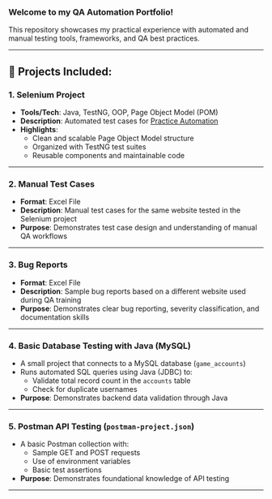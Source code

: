 ### Welcome to my QA Automation Portfolio!  
This repository showcases my practical experience with automated and manual testing tools, frameworks, and QA best practices.

---

## 📁 Projects Included:

### 1. **Selenium Project**
- **Tools/Tech**: Java, TestNG, OOP, Page Object Model (POM)
- **Description**: Automated test cases for [Practice Automation](https://practice-automation.com/)
- **Highlights**:
  - Clean and scalable Page Object Model structure
  - Organized with TestNG test suites
  - Reusable components and maintainable code

---

### 2. **Manual Test Cases**
- **Format**: Excel File
- **Description**: Manual test cases for the same website tested in the Selenium project
- **Purpose**: Demonstrates test case design and understanding of manual QA workflows

---

### 3. **Bug Reports**
- **Format**: Excel File
- **Description**: Sample bug reports based on a different website used during QA training
- **Purpose**: Demonstrates clear bug reporting, severity classification, and documentation skills

---

### 4. **Basic Database Testing with Java (MySQL)**
- A small project that connects to a MySQL database (`game_accounts`)
- Runs automated SQL queries using Java (JDBC) to:
  - Validate total record count in the `accounts` table
  - Check for duplicate usernames
- **Purpose**: Demonstrates backend data validation through Java

---

### 5. **Postman API Testing (`postman-project.json`)**
- A basic Postman collection with:
  - Sample GET and POST requests
  - Use of environment variables
  - Basic test assertions
- **Purpose**: Demonstrates foundational knowledge of API testing

---
